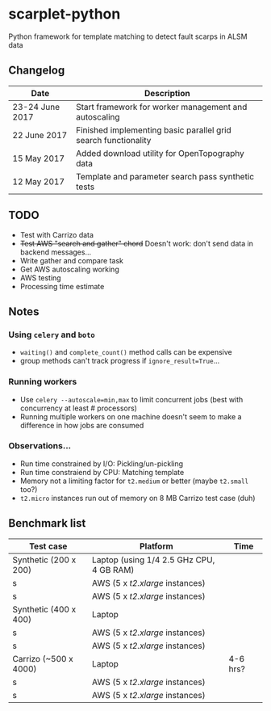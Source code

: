 # scarplet-python
Python framework for template matching to detect fault scarps in ALSM data

## Changelog

Date            | Description
--------------- | -----------
23-24 June 2017 | Start framework for worker management and autoscaling
22 June 2017    | Finished implementing basic parallel grid search functionality 
15 May 2017     | Added download utility for OpenTopography data
12 May 2017     | Template and parameter search pass synthetic tests

## TODO

- Test with Carrizo data
- ~~Test AWS "search and gather" chord~~ Doesn't work: don't send data in backend messages...
- Write gather and compare task
- Get AWS autoscaling working
- AWS testing
- Processing time estimate

## Notes
### Using `celery` and `boto`
- `waiting()` and `complete_count()` method calls can be expensive
- group methods can't track progress if `ignore_result=True`...

### Running workers
- Use `celery --autoscale=min,max` to limit concurrent jobs (best with concurrency at least # processors)
- Running multiple workers on one machine doesn't seem to make a difference in how jobs are consumed

### Observations...
- Run time constrained by I/O: Pickling/un-pickling
- Run time constraiend by CPU: Matching template
- Memory not a limiting factor for `t2.medium` or better (maybe `t2.small` too?) 
- `t2.micro` instances run out of memory on 8 MB Carrizo test case (duh)

## Benchmark list

Test case             | Platform                                 | Time
--------------------- | ---------------------------------------- | ---------
Synthetic (200 x 200) | Laptop (using 1/4 2.5 GHz CPU, 4 GB RAM) |  
s                     | AWS (5 x *t2.xlarge* instances)          | 
s                     | AWS (5 x *t2.xlarge* instances)          | 
Synthetic (400 x 400) | Laptop                                   |  
s                     | AWS (5 x *t2.xlarge* instances)          | 
s                     | AWS (5 x *t2.xlarge* instances)          | 
Carrizo (~500 x 4000) | Laptop                                   | 4-6 hrs? 
s                     | AWS (5 x *t2.xlarge* instances)          | 
s                     | AWS (5 x *t2.xlarge* instances)          | 

